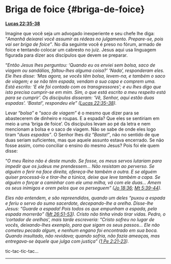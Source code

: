 # Briga de foice {#briga-de-foice}

[**Lucas 22:35-38**](http://bibliaonline.com.br/acf/lc/22/35-38)

Imagine que você seja um advogado inexperiente e seu chefe lhe diga: “_Amanhã deixarei você assumir as rédeas no julgamento. Prepare-se, pois vai ser briga de foice”_. No dia seguinte você é preso no fórum, armado de foice e tentando colocar um cabresto no juiz. Jesus aqui usa linguagem figurada para dizer aos discípulos que devem se preparar.

“_Então Jesus lhes perguntou: ‘Quando eu os enviei sem bolsa, saco de viagem ou sandálias, faltou-lhes alguma coisa?’ ‘Nada’, responderam eles. Ele lhes disse: ‘Mas agora, se vocês têm bolsa, levem-na, e também o saco de viagem; e se não têm espada, vendam a sua capa e comprem uma. Está escrito: ‘E ele foi contado com os transgressores’; e eu lhes digo que isto precisa cumprir-se em mim. Sim, o que está escrito a meu respeito está para se cumprir’. Os discípulos disseram: ‘Vê, Senhor, aqui estão duas espadas’. ‘Basta!’, respondeu ele” (_[_Lucas 22:35-38_](http://bibliaonline.com.br/acf/lc/22/35-38)_)._

Levar “_bolsa”_ e “_saco de viagem”_ é o mesmo que dizer para se abastecerem de dinheiro e roupas. E a espada? Que eles se sentiriam em meio a uma ‘briga de foice’. Os discípulos levam ao pé da letra e nem mencionam a bolsa e o saco de viagem. Não se sabe de onde eles logo tiram “_duas espadas”_. O Senhor lhes diz “_Basta!”_, não no sentido de que duas seriam suficientes, mas que aquele assunto estava encerrado. Se não fosse assim, como conciliar o ensino do mesmo Jesus? Pois foi ele quem disse:

“_O meu Reino não é deste mundo. Se fosse, os meus servos lutariam para impedir que os judeus me prendessem... Não resistam ao perverso. Se alguém o ferir na face direita, ofereça-lhe também a_ _outra. E se alguém quiser processá-lo e tirar-lhe a túnica, deixe que leve também a capa. Se alguém o forçar a caminhar com ele uma milha, vá com ele duas... Amem os seus inimigos e orem pelos que os perseguem” (_[_Jo 18:36_](http://bibliaonline.com.br/acf/jo/18/36)_;_ [_Mt 5:39-44_](http://bibliaonline.com.br/acf/mt/5/39-44)_)._

_Eles não entendem, e são repreendidos, quando um deles “puxou a espada e feriu o servo do sumo sacerdote, decepando-lhe a orelha. Disse-lhe Jesus: “Guarde a espada! Pois todos os que empunham a espada, pela espada morrerão” (_[_Mt 26:51-53_](http://bibliaonline.com.br/acf/mt/26/51-53)_). Cristo não tinha vindo tirar vidas. Pedro, o ‘cortador de orelhas’, mais tarde escreveria: “Cristo sofreu no lugar de vocês, deixando-lhes exemplo, para que sigam os seus passos... Ele não cometeu pecado algum, e nenhum engano foi encontrado em sua boca. Quando insultado, não revidava; quando sofria, não fazia ameaças, mas entregava-se àquele que julga com justiça” (_[_1 Pe 2:21-23_](http://bibliaonline.com.br/acf/1pe/2/21-23)_)._

tic-tac-tic-tac...

*****